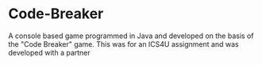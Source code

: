 # Code-Breaker
A console based game programmed in Java and developed on the basis of the "Code Breaker" game. This was for an ICS4U assignment and was developed with a partner
